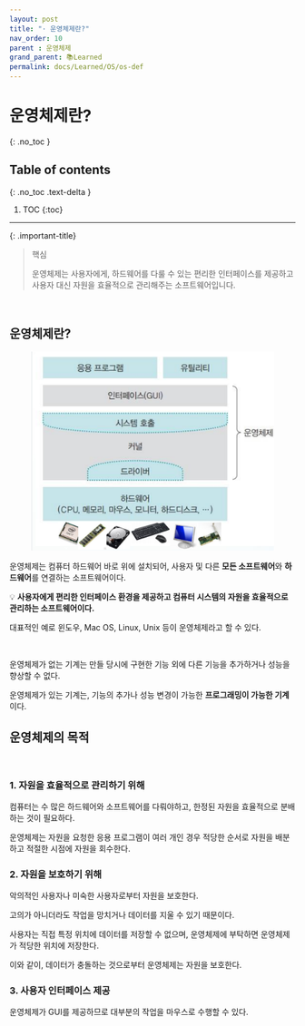 ```yaml
---
layout: post
title: "· 운영체제란?"
nav_order: 10
parent : 운영체제
grand_parent: 📚Learned
permalink: docs/Learned/OS/os-def
---
```


# 운영체제란?
{: .no_toc }

## Table of contents
{: .no_toc .text-delta }

1. TOC
{:toc}

---


{: .important-title}
> 핵심
> 
> 운영체제는 사용자에게, 하드웨어를 다룰 수 있는 편리한 인터페이스를 제공하고 사용자 대신 자원을 효율적으로 관리해주는 소프트웨어입니다.

<br>


## 운영체제란?

<p align="center">
<img src="https://raw.githubusercontent.com/buinq/imageServer/main/img/image-20230109101313814.png" alt="image-20230109101313814" style="zoom:80%;" />
</p>

운영체제는 컴퓨터 하드웨어 바로 위에 설치되어, 사용자 및 다른 **모든 소프트웨어**와 **하드웨어**를 연결하는 소프트웨어이다.

💡 **사용자에게 편리한 인터페이스 환경을 제공하고 컴퓨터 시스템의 자원을 효율적으로 관리하는 소프트웨어이다.**

대표적인 예로 윈도우, Mac OS, Linux, Unix 등이 운영체제라고 할 수 있다.

<br>

운영체제가 없는 기계는 만들 당시에 구현한 기능 외에 다른 기능을 추가하거나 성능을 향상할 수 없다.

운영체제가 있는 기계는, 기능의 추가나 성능 변경이 가능한 **프로그래밍이 가능한 기계**이다.





## 운영체제의 목적

<br>

### 1. 자원을 효율적으로 관리하기 위해

컴퓨터는 수 많은 하드웨어와 소프트웨어를 다뤄야하고, 한정된 자원을 효율적으로 분배하는 것이 필요하다.

운영체제는 자원을 요청한 응용 프로그램이 여러 개인 경우 적당한 순서로 자원을 배분하고 적절한 시점에 자원을 회수한다.

### 2. 자원을 보호하기 위해

악의적인 사용자나 미숙한 사용자로부터 자원을 보호한다.

고의가 아니더라도 작업을 망치거나 데이터를 지울 수 있기 때문이다.

사용자는 직접 특정 위치에 데이터를 저장할 수 없으며, 운영체제에 부탁하면 운영체제가 적당한 위치에 저장한다.

이와 같이, 데이터가 충돌하는 것으로부터 운영체제는 자원을 보호한다.

### 3. 사용자 인터페이스 제공

운영체제가 GUI를 제공하므로 대부분의 작업을 마우스로 수행할 수 있다.



